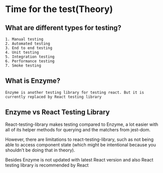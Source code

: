# Time for the test(Theory)

## What are different types for testing?
    1. Manual testing
    2. Automated testing
    3. End to end testing 
    4. Unit testing
    5. Integration testing
    6. Performance testing
    7. Smoke testing

## What is Enzyme?
    Enzyme is another testing library for testing react. But it is currently replaced by React testing library

## Enzyme vs React Testing Library
React-testing-library makes testing compared to Enzyme, a lot easier with all of its helper methods for querying and the matchers from jest-dom.

However, there are limitations to react-testing-library, such as not being able to access component state (which might be intentional because you shouldn’t be doing that in theory).

Besides Enzyme is not updated with latest React version and also React testing library is recommended by React